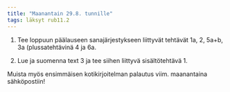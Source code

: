 ```yaml
---
title: "Maanantain 29.8. tunnille"
tags: läksyt rub11.2
---
```


1. Tee loppuun päälauseen sanajärjestykseen liittyvät tehtävät 1a, 2, 5a+b, 3a (plussatehtävinä 4 ja 6a.

2. Lue ja suomenna text 3 ja tee siihen liittyvä sisältötehtävä 1.

Muista myös ensimmäisen kotikirjoitelman palautus viim. maanantaina sähköpostiin!